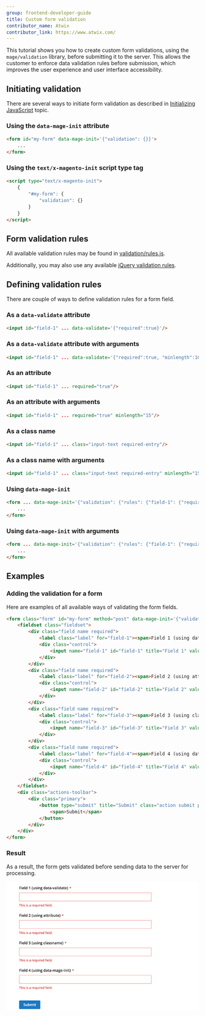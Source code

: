 ```yaml
---
group: frontend-developer-guide
title: Custom form validation
contributor_name: Atwix
contributor_link: https://www.atwix.com/
---
```


This tutorial shows you how to create custom form validations, using the `mage/validation` library, before submitting it to the server.
This allows the customer to enforce data validation rules before submission, which improves the user experience and user interface accessibility.

## Initiating validation

There are several ways to initiate form validation as described in [Initializing JavaScript](https://devdocs.magento.com/guides/v2.4/javascript-dev-guide/javascript/js_init.html) topic.

### Using the `data-mage-init` attribute

```html
<form id="my-form" data-mage-init='{"validation": {}}'>
    ...
</form>
```

### Using the `text/x-magento-init` script type tag

```html
<script type="text/x-magento-init">
    {
        "#my-form": {
            "validation": {}
        }
    }
</script>
```

## Form validation rules

All available validation rules may be found in [validation/rules.js](https://github.com/magento/magento2/blob/2.4/app/code/Magento/Ui/view/base/web/js/lib/validation/rules.js).

Additionally, you may also use any available [jQuery validation rules](https://jqueryvalidation.org/documentation/#link-list-of-built-in-validation-methods).

## Defining validation rules

There are couple of ways to define validation rules for a form field.

### As a `data-validate` attribute

```html
<input id="field-1" ... data-validate='{"required":true}'/>
```

### As a `data-validate` attribute with arguments

```html
<input id="field-1" ... data-validate='{"required":true, "minlength":10}'/>
```

### As an attribute

```html
<input id="field-1" ... required="true"/>
```

### As an attribute with arguments

```html
<input id="field-1" ... required="true" minlength="15"/>
```

### As a class name

```html
<input id="field-1" ... class="input-text required-entry"/>
```

### As a class name with arguments

```html
<input id="field-1" ... class="input-text required-entry" minlength="15"/>
```

### Using `data-mage-init`

```html
<form ... data-mage-init='{"validation": {"rules": {"field-1": {"required":true}}}}'>
    ...
</form>
```

### Using `data-mage-init` with arguments

```html
<form ... data-mage-init='{"validation": {"rules": {"field-1": {"required":true, "minlength":20}}}}'>
    ...
</form>
```

## Examples

### Adding the validation for a form

Here are examples of all available ways of validating the form fields.

```html
<form class="form" id="my-form" method="post" data-mage-init='{"validation":{"rules": {"field-4": {"required":true}}}}'>
    <fieldset class="fieldset">
        <div class="field name required">
            <label class="label" for="field-1"><span>Field 1 (using data-validate)</span></label>
            <div class="control">
                <input name="field-1" id="field-1" title="Field 1" value=""  class="input-text" type="text" data-validate='{"required":true, "url": true}'/>
            </div>
        </div>
        <div class="field name required">
            <label class="label" for="field-2"><span>Field 2 (using attribute)</span></label>
            <div class="control">
                <input name="field-2" id="field-2" title="Field 2" value="" class="input-text" type="text" required="true"/>
            </div>
        </div>
        <div class="field name required">
            <label class="label" for="field-3"><span>Field 3 (using classname)</span></label>
            <div class="control">
                <input name="field-3" id="field-3" title="Field 3" value="" type="text" class="input-text required-entry"/>
            </div>
        </div>
        <div class="field name required">
            <label class="label" for="field-4"><span>Field 4 (using data-mage-init)</span></label>
            <div class="control">
                <input name="field-4" id="field-4" title="Field 4" value="" class="input-text" type="text"/>
            </div>
        </div>
    </fieldset>
    <div class="actions-toolbar">
        <div class="primary">
            <button type="submit" title="Submit" class="action submit primary">
                <span>Submit</span>
            </button>
        </div>
    </div>
</form>
```

### Result

As a result, the form gets validated before sending data to the server for processing.

![Validated Form Example](../../_images/frontend/form-validation-result.png)
